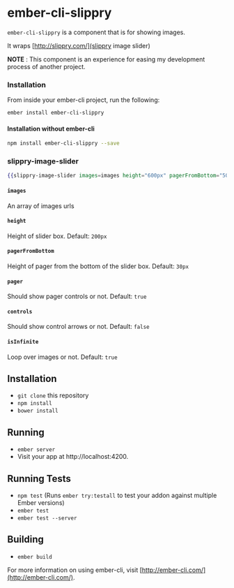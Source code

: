 # ember-cli-slippry

`ember-cli-slippry` is a component that is for showing images.

It wraps [http://slippry.com/](slippry image slider)

**NOTE** : This component is an experience for easing my development process of another project.

### Installation

From inside your ember-cli project, run the following:

```bash
ember install ember-cli-slippry
```

#### Installation without ember-cli

```bash
npm install ember-cli-slippry --save
```
### slippry-image-slider

```hbs
{{slippry-image-slider images=images height="600px" pagerFromBottom="50px"}}
```

#### `images`

An array of images urls

#### `height`

Height of slider box. Default: `200px`

#### `pagerFromBottom`

Height of pager from the bottom of the slider box. Default: `30px`

#### `pager`

Should show pager controls or not. Default: `true`

#### `controls`

Should show control arrows or not. Default: `false`

#### `isInfinite`

Loop over images or not. Default: `true`


## Installation

* `git clone` this repository
* `npm install`
* `bower install`

## Running

* `ember server`
* Visit your app at http://localhost:4200.

## Running Tests

* `npm test` (Runs `ember try:testall` to test your addon against multiple Ember versions)
* `ember test`
* `ember test --server`

## Building

* `ember build`

For more information on using ember-cli, visit [http://ember-cli.com/](http://ember-cli.com/).
